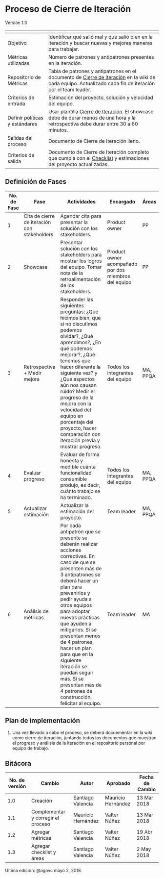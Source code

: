 # Proceso de Cierre de Iteración
Versión 1.3


[]() | []()
--|--
Objetivo| Identificar qué salió mal y qué salió bien en la iteración y buscar nuevas y mejores maneras para trabajar.
Métricas utilizadas | Número de patrones y antipatrones presentes en la iteración.
Repositorio de Métricas | Tabla de patrones y antipatrones en el documento de [Cierre de Iteración](https://drive.google.com/open?id=1czEdn-xYM2REV3wG9aS1eavqmrkX1tWFAqdNuSrUwk8) en la wiki de cada equipo. Actualizado cada fin de iteración por el team leader.
Criterios de entrada | Estimación del proyecto, solución y velocidad del equipo.
Definir políticas y estándares | Usar plantilla [Cierre de Iteración](https://drive.google.com/open?id=1czEdn-xYM2REV3wG9aS1eavqmrkX1tWFAqdNuSrUwk8). El showcase debe de durar menos de una hora y la retrospectiva debe durar entre 30 a 60 minutos.
Salidas del proceso | Documento de Cierre de Iteración lleno.
Criterios de salida | Documento de Cierre de Iteración completo que cumpla con el [Checklist](https://docs.google.com/spreadsheets/d/1E3PXosCO8mxCq0RUxvfxhA1UivitAMSOFn8_55uXOH0/edit#gid=1203402754) y estimaciones del proyecto actualizadas.

## Definición de Fases
No. de Fase | Fase | Actividades | Encargado | Áreas
------------|------|-------------|-----------|------ 
1 | Cita de cierre de iteración con stakeholders | Agendar cita para presentar la solución con los stakeholders. | Product owner | PP
2 | Showcase | Presentar solución con los stakeholders para mostrar los logros del equipo. Tomar nota de la retroalimentación de los stakeholders.  | Product owner acompañado por dos miembros del equipo | PP
3 | Retrospectiva + Medir mejora | Responder las siguientes preguntas: ¿Qué hicimos bien, que si no discutimos podemos olvidar?, ¿Qué aprendimos?, ¿En qué podemos mejorar?, ¿Qué tenemos que hacer diferente la siguiente vez? y ¿Qué aspectos aún nos causan ruido? Medir el progreso de la mejora con la velocidad del equipo en porcentaje del proyecto, hacer comparación con iteración previa y mostrar progreso.| Todos los integrantes del equipo | MA, PPQA
4 | Evaluar progreso | Evaluar de forma honesta y medible cuánta funcionalidad consumible produjo, es decir, cuánto trabajo se ha terminado. | Todos los integrantes del equipo | MA, PPQA
5 | Actualizar estimación | Actualizar la estimación del proyecto. | Team leader | MA, PPQA
6 | Análisis de métricas | Por cada antipatrón que se presente se deberán realizar acciones correctivas. En caso de que se presenten más de 3 antipatrones se deberá hacer un plan para prevenirlos y pedir ayuda a otros equipos para adoptar nuevas prácticas que ayuden a mitigarlos. Si se presentan menos de 4 patrones, hacer un plan para que en la siguiente iteración se puedan seguir más. Si se presentan más de 4 patrones de construcción, felicitar al equipo.  | Team leader | MA

## Plan de implementación
1. Una vez llevado a cabo el proceso, se deberá docuementar en la wiki como cierre de iteración, juntando todos los documentos que muestran el progreso y análisis de la iteración en el repositorio personal por equipo de trabajo.

## Bitácora
No. de versión | Cambio | Autor | Aprobado | Fecha de Cambio
---------------|--------|-------|----------|-----------------
1.0 | Creación | Santiago Valencia | Mauricio Hernández | 13 Mar 2018
1.1 | Complementar y corregir el proceso | Mauricio Hernández | Valter Núñez | 13 Mar 2018
1.2 | Agregar métricas | Santiago Valencia | Valter Núñez | 19 Abr 2018
1.3 | Agregar checklist y áreas | Santiago Valencia | Valter Núñez | 2 May 2018



Última edición: @agovc mayo 2, 2018.

